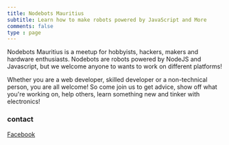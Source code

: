 ```yaml
---
title: Nodebots Mauritius
subtitle: Learn how to make robots powered by JavaScript and More
comments: false
type : page
---
```


Nodebots Mauritius is a meetup for hobbyists, hackers, makers and hardware enthusiasts. Nodebots are robots powered by NodeJS and Javascript, but we welcome anyone to wants to work on different platforms!

Whether you are a web developer, skilled developer or a non-technical person, you are all welcome! So come join us to get advice, show off what you're working on, help others, learn something new and tinker with electronics!

### contact

<a href="https://www.facebook.com/nodebotsmu/" target="_blank">Facebook</a>